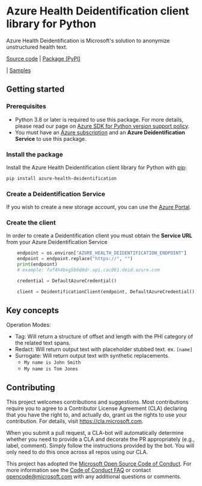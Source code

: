 # Azure Health Deidentification client library for Python
Azure Health Deidentification is Microsoft's solution to anonymize unstructured health text.

[Source code](https://github.com/Azure/azure-sdk-for-python/tree/main/sdk/healthdataaiservices/azure-health-deidentification/azure/health/deidentification)
| [Package (PyPI)](https://pypi.org/project/azure-health-deidentification/)
<!-- | [API reference documentation](https://aka.ms/azsdk-python-storage-blob-ref) -->
| [Samples](https://github.com/Azure/azure-sdk-for-python/tree/main/sdk/healthdataaiservices/azure-health-deidentification/samples)


## Getting started

### Prerequisites
* Python 3.8 or later is required to use this package. For more details, please read our page on [Azure SDK for Python version support policy](https://github.com/Azure/azure-sdk-for-python/wiki/Azure-SDKs-Python-version-support-policy).
* You must have an [Azure subscription](https://azure.microsoft.com/free/) and an
**Azure Deidentification Service** to use this package.

### Install the package
Install the Azure Health Deidentification client library for Python with [pip](https://pypi.org/project/pip/):

```bash
pip install azure-health-deidentification
```

### Create a Deidentification Service
If you wish to create a new storage account, you can use the
[Azure Portal](https://docs.microsoft.com/azure/storage/common/storage-quickstart-create-account?tabs=azure-portal).

### Create the client
In order to create a Deidentification client you must obtain the **Service URL** from your Azure Deidentification Service

```python
    endpoint = os.environ["AZURE_HEALTH_DEIDENTIFICATION_ENDPOINT"]
    endpoint = endpoint.replace("https://", "")
    print(endpoint)
    # example: fuf4h4bxg5b0d0dr.api.cac001.deid.azure.com

    credential = DefaultAzureCredential()

    client = DeidentificationClient(endpoint, DefaultAzureCredential())
```

## Key concepts
Operation Modes:
- Tag: Will return a structure of offset and length with the PHI category of the related text spans.
- Redact: Will return output text with placeholder stubbed text. ex. `[name]`
- Surrogate: Will return output text with synthetic replacements.
  - `My name is John Smith`
  - `My name is Tom Jones`

## Contributing
This project welcomes contributions and suggestions.  Most contributions require you to agree to a Contributor License Agreement (CLA) declaring that you have the right to, and actually do, grant us the rights to use your contribution. For details, visit https://cla.microsoft.com.

When you submit a pull request, a CLA-bot will automatically determine whether you need to provide a CLA and decorate the PR appropriately (e.g., label, comment). Simply follow the instructions provided by the bot. You will only need to do this once across all repos using our CLA.

This project has adopted the [Microsoft Open Source Code of Conduct](https://opensource.microsoft.com/codeofconduct/). For more information see the [Code of Conduct FAQ](https://opensource.microsoft.com/codeofconduct/faq/) or contact [opencode@microsoft.com](mailto:opencode@microsoft.com) with any additional questions or comments.